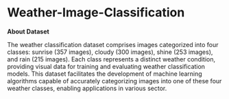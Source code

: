 # Weather-Image-Classification

<b>About Dataset</b></br>

The weather classification dataset comprises images categorized into four classes: sunrise (357 images), cloudy (300 images), shine (253 images), and rain (215 images). Each class represents a distinct weather condition, providing visual data for training and evaluating weather classification models. This dataset facilitates the development of machine learning algorithms capable of accurately categorizing images into one of these four weather classes, enabling applications in various sector.
